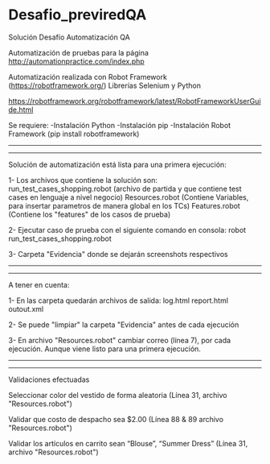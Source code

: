 # Desafio_previredQA
Solución Desafío Automatización QA

Automatización de pruebas para la página http://automationpractice.com/index.php

Automatización realizada con Robot Framework (https://robotframework.org/) Librerías Selenium y Python

https://robotframework.org/robotframework/latest/RobotFrameworkUserGuide.html

Se requiere:
-Instalación Python
-Instalación pip
-Instalación Robot Framework (pip install robotframework)

-----------------------------------------------------------------------------------------------------
-----------------------------------------------------------------------------------------------------

Solución de automatización está lista para una primera ejecución:

1- Los archivos que contiene la solución son:
	run_test_cases_shopping.robot (archivo de partida y que contiene test cases en lenguaje a nivel negocio)
	Resources.robot (Contiene Variables, para insertar parametros de manera global en los TCs)
	Features.robot	(Contiene los "features" de los casos de prueba)

2- Ejecutar caso de prueba con el siguiente comando en consola:
	robot run_test_cases_shopping.robot

3- Carpeta "Evidencia" donde se dejarán screenshots respectivos

-----------------------------------------------------------------------------------------------------
-----------------------------------------------------------------------------------------------------

A tener en cuenta:

1- En las carpeta quedarán archivos de salida:
	log.html
	report.html
	outout.xml

2- Se puede "limpiar" la carpeta "Evidencia" antes de cada ejecución

3- En archivo "Resources.robot" cambiar correo (línea 7), por cada ejecución. Aunque viene listo para una primera ejecución.


-----------------------------------------------------------------------------------------------------
-----------------------------------------------------------------------------------------------------
Validaciones efectuadas

Seleccionar color del vestido de forma aleatoria (Línea 31, archivo "Resources.robot")

Validar que costo de despacho sea $2.00 (Línea 88 & 89 archivo "Resources.robot")

Validar los artículos en carrito sean “Blouse”, “Summer Dress” (Línea 31, archivo "Resources.robot")
